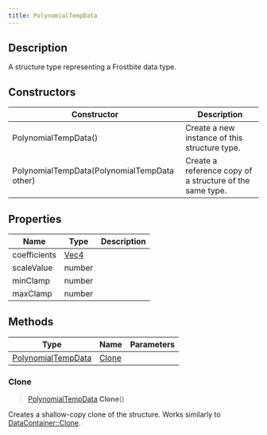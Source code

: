 ```yaml
---
title: PolynomialTempData
---
```

## Description

A structure type representing a Frostbite data type.

## Constructors

| Constructor                                  | Description                                              |
| -------------------------------------------- | -------------------------------------------------------- |
| PolynomialTempData()                         | Create a new instance of this structure type.            |
| PolynomialTempData(PolynomialTempData other) | Create a reference copy of a structure of the same type. |

## Properties

| Name         | Type                              | Description |
| ------------ | --------------------------------- | ----------- |
| coefficients | [Vec4](/vext/ref/shared/class/vec4) |             |
| scaleValue   | number                            |             |
| minClamp     | number                            |             |
| maxClamp     | number                            |             |

## Methods

| Type                                     | Name            | Parameters |
| ---------------------------------------- | --------------- | ---------- |
| [PolynomialTempData](/vext/ref/fb/polynomialtempdata/) | [Clone](#clone) |            |

### Clone

> [PolynomialTempData](/vext/ref/fb/polynomialtempdata/) **Clone**()

Creates a shallow-copy clone of the structure. Works similarly to [DataContainer::Clone](/vext/ref/shared/class/datacontainer#clone).
